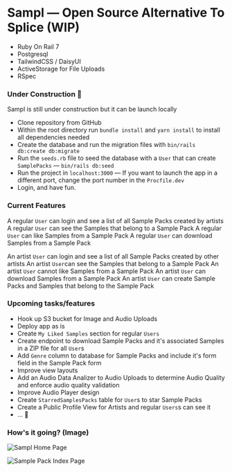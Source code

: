 # Sampl — Open Source Alternative To Splice (WIP)

- Ruby On Rail 7
- Postgresql
- TailwindCSS / DaisyUI
- ActiveStorage for File Uploads
- RSpec

### Under Construction 🚧

Sampl is still under construction but it can be launch locally

- Clone repository from GitHub
- Within the root directory run `bundle install` and `yarn install` to install all dependencies needed
- Create the database and run the migration files with `bin/rails db:create db:migrate`
- Run the `seeds.rb` file to seed the database with a `User` that can create `SamplePacks` — `bin/rails db:seed`
- Run the project in `localhost:3000` — If you want to launch the app in a different port, change the port number in the `Procfile.dev`
- Login, and have fun.

### Current Features

A regular `User` can login and see a list of all Sample Packs created by artists
A regular `User` can see the Samples that belong to a Sample Pack
A regular `User` can like Samples from a Sample Pack
A regular `User` can download Samples from a Sample Pack

An artist `User` can login and see a list of all Sample Packs created by other artists
An artist `User`can see the Samples that belong to a Sample Pack
An artist `User` cannot like Samples from a Sample Pack
An artist `User` can download Samples from a Sample Pack
An artist `User` can create Sample Packs and Samples that belong to the Sample Pack

### Upcoming tasks/features

- Hook up S3 bucket for Image and Audio Uploads
- Deploy app as is
- Create `My Liked Samples` section for regular `Users`
- Create endpoint to download Sample Packs and it's associated Samples in a ZIP file for all `User`s
- Add `Genre` column to database for Sample Packs and include it's form field in the Sample Pack form
- Improve view layouts
- Add an Audio Data Analizer to Audio Uploads to determine Audio Quality and enforce audio quality validation
- Improve Audio Player design
- Create `StarredSamplesPacks` table for `User`s to star Sample Packs
- Create a Public Profile View for Artists and regular `Users`s can see it
- ... 🚧

### How's it going? (Image)

![Sampl Home Page](https://user-images.githubusercontent.com/49796875/225959917-7016fe15-c76b-42c8-9ccc-3f0e016f0686.png, "Sampl Home Page")

![Sample Pack Index Page](https://user-images.githubusercontent.com/49796875/225950707-30cd331c-5ce7-4108-a0df-32be987375d3.png "Sample Pack Index Page")
